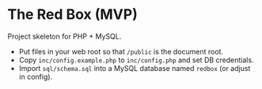 # The Red Box (MVP)

Project skeleton for PHP + MySQL.

- Put files in your web root so that `/public` is the document root.
- Copy `inc/config.example.php` to `inc/config.php` and set DB credentials.
- Import `sql/schema.sql` into a MySQL database named `redbox` (or adjust in config).
